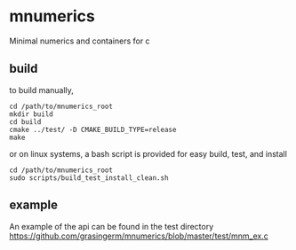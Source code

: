 mnumerics
=========

Minimal numerics and containers for c

build
--------

to build manually,

    cd /path/to/mnumerics_root
    mkdir build
    cd build
    cmake ../test/ -D CMAKE_BUILD_TYPE=release
    make

or on linux systems, a bash script is provided for easy build, test, and install

    cd /path/to/mnumerics_root
    sudo scripts/build_test_install_clean.sh

example
--------

An example of the api can be found in the test directory
https://github.com/grasingerm/mnumerics/blob/master/test/mnm_ex.c